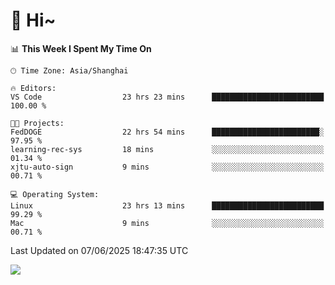 # 👋 Hi~

<!--START_SECTION:waka-->
📊 **This Week I Spent My Time On** 

```text
🕑︎ Time Zone: Asia/Shanghai

🔥 Editors: 
VS Code                  23 hrs 23 mins      █████████████████████████   100.00 % 

🐱‍💻 Projects: 
FedDOGE                  22 hrs 54 mins      ████████████████████████░   97.95 % 
learning-rec-sys         18 mins             ░░░░░░░░░░░░░░░░░░░░░░░░░   01.34 % 
xjtu-auto-sign           9 mins              ░░░░░░░░░░░░░░░░░░░░░░░░░   00.71 % 

💻 Operating System: 
Linux                    23 hrs 13 mins      █████████████████████████   99.29 % 
Mac                      9 mins              ░░░░░░░░░░░░░░░░░░░░░░░░░   00.71 % 
```


 Last Updated on 07/06/2025 18:47:35 UTC
<!--END_SECTION:waka-->

![](https://komarev.com/ghpvc/?username=lvdongyi&label=Profile%20views&color=0e75b6&style=flat)
<!---
lvdongyi/lvdongyi is a ✨ special ✨ repository because its `README.md` (this file) appears on your GitHub profile.
You can click the Preview link to take a look at your changes.
--->
